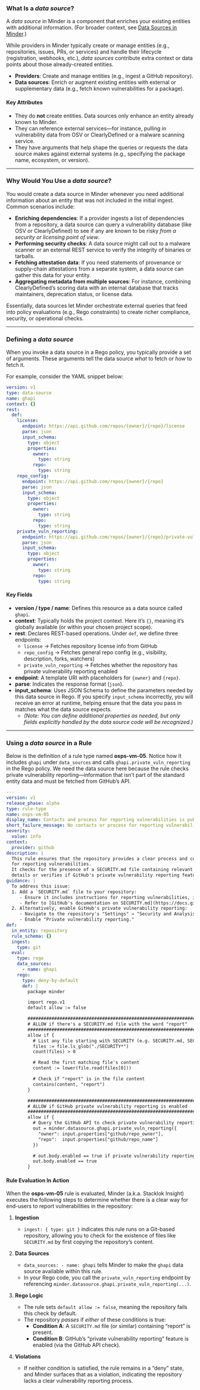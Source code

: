 ### What Is a *data source*?

A *data source* in Minder is a component that enriches your existing entities with additional information. (For broader context, see [Data Sources in Minder](https://mindersec.github.io/understand/key_concepts#data-sources).) 

While providers in Minder typically create or manage entities (e.g., repositories, issues, PRs, or services) and handle their lifecycle (registration, webhooks, etc.), *data sources* contribute extra context or data points about those already-created entities.

- **Providers**: Create and manage entities (e.g., ingest a GitHub repository).  
- **Data sources**: Enrich or augment existing entities with external or supplementary data (e.g., fetch known vulnerabilities for a package).

#### Key Attributes

- They do **not** create entities. Data sources only enhance an entity already known to Minder.  
- They can reference external services—for instance, pulling in vulnerability data from OSV or ClearlyDefined or a malware scanning service.  
- They have arguments that help shape the queries or requests the data source makes against external systems (e.g., specifying the package name, ecosystem, or version).

---

### Why Would You Use a *data source*?

You would create a data source in Minder whenever you need additional information about an entity that was not included in the initial ingest. Common scenarios include:

- **Enriching dependencies**: If a provider ingests a list of dependencies from a repository, a data source can query a vulnerability database (like OSV or ClearlyDefined) to see if any are known to be risky *from a security or licensing point of view*.  
- **Performing security checks**: A data source might call out to a malware scanner or an external REST service to verify the integrity of binaries or tarballs.  
- **Fetching attestation data**: If you need statements of provenance or supply-chain attestations from a separate system, a data source can gather this data for your entity.  
- **Aggregating metadata from multiple sources**: For instance, combining ClearlyDefined’s scoring data with an internal database that tracks maintainers, deprecation status, or license data.

Essentially, data sources let Minder orchestrate external queries that feed into policy evaluations (e.g., Rego constraints) to create richer compliance, security, or operational checks.

---

### Defining a *data source*

When you invoke a data source in a Rego policy, you typically provide a set of arguments. These arguments tell the data source *what* to fetch or *how* to fetch it.

For example, consider the YAML snippet below:

```yaml
version: v1
type: data-source
name: ghapi
context: {}
rest:
  def:
    license:
      endpoint: https://api.github.com/repos/{owner}/{repo}/license
      parse: json
      input_schema:
        type: object
        properties:
          owner:
            type: string
          repo:
            type: string
    repo_config:
      endpoint: https://api.github.com/repos/{owner}/{repo}
      parse: json
      input_schema:
        type: object
        properties:
          owner:
            type: string
          repo:
            type: string
    private_vuln_reporting:
      endpoint: https://api.github.com/repos/{owner}/{repo}/private-vulnerability-reporting
      parse: json
      input_schema:
        type: object
        properties:
          owner:
            type: string
          repo:
            type: string
```

#### Key Fields

- **version / type / name**: Defines this resource as a data source called `ghapi`.  
- **context**: Typically holds the project context. Here it’s `{}`, meaning it’s globally available (or within your chosen project scope).  
- **rest**: Declares REST-based operations. Under `def`, we define three endpoints:
  - `license` → Fetches repository license info from GitHub  
  - `repo_config` → Fetches general repo config (e.g., visibility, description, forks, watchers)  
  - `private_vuln_reporting` → Fetches whether the repository has private vulnerability reporting enabled  
- **endpoint**: A template URI with placeholders for `{owner}` and `{repo}`.  
- **parse**: Indicates the response format (`json`).  
- **input_schema**: Uses JSON Schema to define the parameters needed by this data source in Rego. If you specify `input_schema` incorrectly, you will receive an error at runtime, helping ensure that the data you pass in matches what the data source expects.  
  - *(Note: You can define additional properties as needed, but only fields explicitly handled by the data source code will be recognized.)*

---

### Using a *data source* in a Rule

Below is the definition of a rule type named **osps-vm-05**. Notice how it includes `ghapi` under `data_sources` and calls `ghapi.private_vuln_reporting` in the Rego policy. We need the data source here because the rule checks private vulnerability reporting—information that isn’t part of the standard entity data and must be fetched from GitHub’s API.

```yaml
---
version: v1
release_phase: alpha
type: rule-type
name: osps-vm-05
display_name: Contacts and process for reporting vulnerabilities is published
short_failure_message: No contacts or process for reporting vulnerabilities was found
severity:
  value: info
context:
  provider: github
description: |
  This rule ensures that the repository provides a clear process and contact information 
  for reporting vulnerabilities. 
  It checks for the presence of a SECURITY.md file containing relevant reporting 
  details or verifies if GitHub's private vulnerability reporting feature is enabled.
guidance: |
  To address this issue:
  1. Add a `SECURITY.md` file to your repository:
     - Ensure it includes instructions for reporting vulnerabilities, including contact details and a clear process.
     - Refer to [GitHub's documentation on SECURITY.md](https://docs.github.com/en/code-security).
  2. Alternatively, enable GitHub's private vulnerability reporting:
     - Navigate to the repository's "Settings" → "Security and Analysis."
     - Enable "Private vulnerability reporting."
def:
  in_entity: repository
  rule_schema: {}
  ingest:
    type: git
  eval:
    type: rego
    data_sources:
      - name: ghapi
    rego:
      type: deny-by-default
      def: |
        package minder

        import rego.v1
        default allow := false

        ######################################################################
        # ALLOW if there's a SECURITY.md file with the word "report"
        ######################################################################
        allow if {
          # List any file starting with SECURITY (e.g. SECURITY.md, SECURITY.txt)
          files := file.ls_glob("./SECURITY*")
          count(files) > 0

          # Read the first matching file's content
          content := lower(file.read(files[0]))

          # Check if "report" is in the file content
          contains(content, "report")
        }

        ######################################################################
        # ALLOW if GitHub private vulnerability reporting is enabled
        ######################################################################
        allow if {
          # Query the GitHub API to check private vulnerability reporting
          out = minder.datasource.ghapi.private_vuln_reporting({
            "owner": input.properties["github/repo_owner"],
            "repo":  input.properties["github/repo_name"]
          })

          # out.body.enabled == true if private vulnerability reporting is turned on
          out.body.enabled == true
        }
```

#### Rule Evaluation In Action

When the **osps-vm-05** rule is evaluated, Minder (a.k.a. Stacklok Insight) executes the following steps to determine whether there is a clear way for end-users to report vulnerabilities in the repository:

1. **Ingestion**  
   - `ingest: { type: git }` indicates this rule runs on a Git-based repository, allowing you to check for the existence of files like `SECURITY.md` by first copying the repository’s content.

2. **Data Sources**  
   - `data_sources: - name: ghapi` tells Minder to make the `ghapi` data source available within this rule.  
   - In your Rego code, you call the `private_vuln_reporting` endpoint by referencing `minder.datasource.ghapi.private_vuln_reporting(...)`.

3. **Rego Logic**  
   - The rule sets `default allow := false`, meaning the repository fails this check by default.  
   - The repository *passes* if *either* of these conditions is true:
     - **Condition A**: A `SECURITY.md` file (or similar) containing “report” is present.  
     - **Condition B**: GitHub’s “private vulnerability reporting” feature is enabled (via the GitHub API check).

4. **Violations**  
   - If neither condition is satisfied, the rule remains in a “deny” state, and Minder surfaces that as a violation, indicating the repository lacks a clear vulnerability reporting process.
